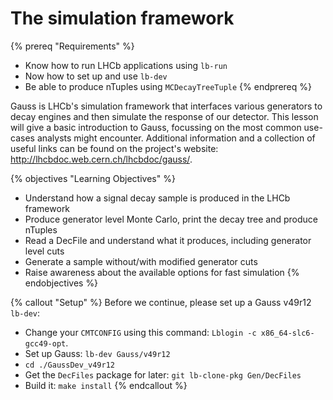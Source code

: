 # The simulation framework
{% prereq "Requirements" %}
* Know how to run LHCb applications using `lb-run`
* Now how to set up and use `lb-dev`
* Be able to produce nTuples using `MCDecayTreeTuple`
{% endprereq %}

Gauss is LHCb's simulation framework that interfaces various generators to decay engines and then simulate the response of our detector.
This lesson will give a basic introduction to Gauss, focussing on the most common use-cases analysts might encounter. Additional information
and a collection of useful links can be found on the project's website: http://lhcbdoc.web.cern.ch/lhcbdoc/gauss/.

{% objectives "Learning Objectives" %}
* Understand how a signal decay sample is produced in the LHCb framework
* Produce generator level Monte Carlo, print the decay tree and produce nTuples
* Read a DecFile and understand what it produces, including generator level cuts
* Generate a sample without/with modified generator cuts
* Raise awareness about the available options for fast simulation
{% endobjectives %}

{% callout "Setup" %}
Before we continue, please set up a Gauss v49r12 `lb-dev`:
* Change your `CMTCONFIG` using this command: `Lblogin -c x86_64-slc6-gcc49-opt`.
* Set up Gauss: `lb-dev Gauss/v49r12`
* `cd ./GaussDev_v49r12`
* Get the `DecFiles` package for later: `git lb-clone-pkg Gen/DecFiles`
* Build it: `make install`
{% endcallout %}
